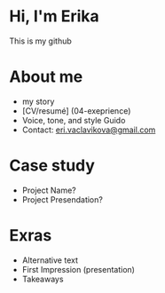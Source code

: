 # Hi, I'm Erika
This is my github

# About me
- my story
- [CV/resumé] (04-exeprience)
- Voice, tone, and style Guido
- Contact: eri.vaclavikova@gmail.com 

# Case study
- Project Name?
- Project Presendation?

# Exras 
- Alternative text
- First Impression (presentation)
- Takeaways
